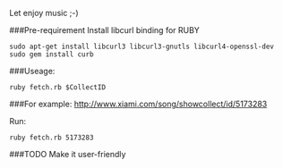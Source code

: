 Let enjoy music ;-)

###Pre-requirement
Install libcurl binding for RUBY
	
	sudo apt-get install libcurl3 libcurl3-gnutls libcurl4-openssl-dev
	sudo gem install curb
 

###Useage:

	ruby fetch.rb $CollectID

###For example:
http://www.xiami.com/song/showcollect/id/5173283

Run:

	ruby fetch.rb 5173283



###TODO
Make it user-friendly
